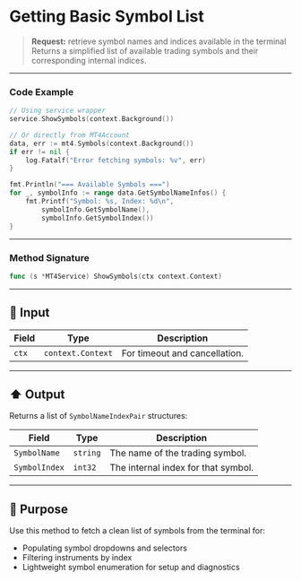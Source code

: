 # Getting Basic Symbol List

> **Request:** retrieve symbol names and indices available in the terminal
> Returns a simplified list of available trading symbols and their corresponding internal indices.

---

### Code Example

```go
// Using service wrapper
service.ShowSymbols(context.Background())

// Or directly from MT4Account
data, err := mt4.Symbols(context.Background())
if err != nil {
    log.Fatalf("Error fetching symbols: %v", err)
}

fmt.Println("=== Available Symbols ===")
for _, symbolInfo := range data.GetSymbolNameInfos() {
    fmt.Printf("Symbol: %s, Index: %d\n",
        symbolInfo.GetSymbolName(),
        symbolInfo.GetSymbolIndex())
}
```

---

### Method Signature

```go
func (s *MT4Service) ShowSymbols(ctx context.Context)
```

---

## 🔽 Input

| Field | Type              | Description                   |
| ----- | ----------------- | ----------------------------- |
| `ctx` | `context.Context` | For timeout and cancellation. |

---

## ⬆️ Output

Returns a list of `SymbolNameIndexPair` structures:

| Field         | Type     | Description                         |
| ------------- | -------- | ----------------------------------- |
| `SymbolName`  | `string` | The name of the trading symbol.     |
| `SymbolIndex` | `int32`  | The internal index for that symbol. |

---

## 🎯 Purpose

Use this method to fetch a clean list of symbols from the terminal for:

* Populating symbol dropdowns and selectors
* Filtering instruments by index
* Lightweight symbol enumeration for setup and diagnostics
